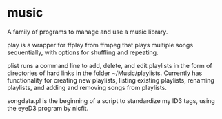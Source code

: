 # music
A family of programs to manage and use a music library.

play is a wrapper for ffplay from ffmpeg that plays multiple songs sequentially,
with options for shuffling and repeating.

plist runs a command line to add, delete, and edit playlists in the form of 
directories of hard links in the folder ~/Music/playlists. Currently has
functionality for creating new playlists, listing existing playlists, renaming 
playlists, and adding and removing songs from playlists.

songdata.pl is the beginning of a script to standardize my ID3 tags, using the
eyeD3 program by nicfit.
